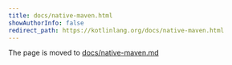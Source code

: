 ```yaml
---
title: docs/native-maven.html
showAuthorInfo: false
redirect_path: https://kotlinlang.org/docs/native-maven.html
---
```


The page is moved to [docs/native-maven.md](docs/native-maven.md)

